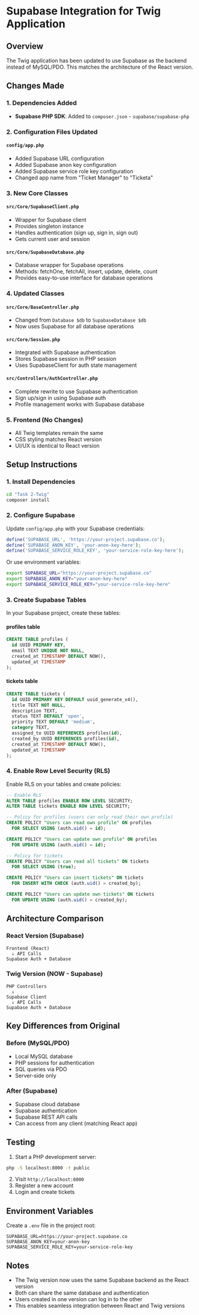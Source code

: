 # Supabase Integration for Twig Application

## Overview

The Twig application has been updated to use Supabase as the backend instead of MySQL/PDO. This matches the architecture of the React version.

## Changes Made

### 1. Dependencies Added
- **Supabase PHP SDK**: Added to `composer.json` - `supabase/supabase-php`

### 2. Configuration Files Updated

#### `config/app.php`
- Added Supabase URL configuration
- Added Supabase anon key configuration
- Added Supabase service role key configuration
- Changed app name from "Ticket Manager" to "Ticketa"

### 3. New Core Classes

#### `src/Core/SupabaseClient.php`
- Wrapper for Supabase client
- Provides singleton instance
- Handles authentication (sign up, sign in, sign out)
- Gets current user and session

#### `src/Core/SupabaseDatabase.php`
- Database wrapper for Supabase operations
- Methods: fetchOne, fetchAll, insert, update, delete, count
- Provides easy-to-use interface for database operations

### 4. Updated Classes

#### `src/Core/BaseController.php`
- Changed from `Database $db` to `SupabaseDatabase $db`
- Now uses Supabase for all database operations

#### `src/Core/Session.php`
- Integrated with Supabase authentication
- Stores Supabase session in PHP session
- Uses SupabaseClient for auth state management

#### `src/Controllers/AuthController.php`
- Complete rewrite to use Supabase authentication
- Sign up/sign in using Supabase auth
- Profile management works with Supabase database

### 5. Frontend (No Changes)
- All Twig templates remain the same
- CSS styling matches React version
- UI/UX is identical to React version

## Setup Instructions

### 1. Install Dependencies

```bash
cd "Task 2-Twig"
composer install
```

### 2. Configure Supabase

Update `config/app.php` with your Supabase credentials:

```php
define('SUPABASE_URL', 'https://your-project.supabase.co');
define('SUPABASE_ANON_KEY', 'your-anon-key-here');
define('SUPABASE_SERVICE_ROLE_KEY', 'your-service-role-key-here');
```

Or use environment variables:

```bash
export SUPABASE_URL="https://your-project.supabase.co"
export SUPABASE_ANON_KEY="your-anon-key-here"
export SUPABASE_SERVICE_ROLE_KEY="your-service-role-key-here"
```

### 3. Create Supabase Tables

In your Supabase project, create these tables:

#### profiles table
```sql
CREATE TABLE profiles (
  id UUID PRIMARY KEY,
  email TEXT UNIQUE NOT NULL,
  created_at TIMESTAMP DEFAULT NOW(),
  updated_at TIMESTAMP
);
```

#### tickets table
```sql
CREATE TABLE tickets (
  id UUID PRIMARY KEY DEFAULT uuid_generate_v4(),
  title TEXT NOT NULL,
  description TEXT,
  status TEXT DEFAULT 'open',
  priority TEXT DEFAULT 'medium',
  category TEXT,
  assigned_to UUID REFERENCES profiles(id),
  created_by UUID REFERENCES profiles(id),
  created_at TIMESTAMP DEFAULT NOW(),
  updated_at TIMESTAMP
);
```

### 4. Enable Row Level Security (RLS)

Enable RLS on your tables and create policies:

```sql
-- Enable RLS
ALTER TABLE profiles ENABLE ROW LEVEL SECURITY;
ALTER TABLE tickets ENABLE ROW LEVEL SECURITY;

-- Policy for profiles (users can only read their own profile)
CREATE POLICY "Users can read own profile" ON profiles
  FOR SELECT USING (auth.uid() = id);

CREATE POLICY "Users can update own profile" ON profiles
  FOR UPDATE USING (auth.uid() = id);

-- Policy for tickets
CREATE POLICY "Users can read all tickets" ON tickets
  FOR SELECT USING (true);

CREATE POLICY "Users can insert tickets" ON tickets
  FOR INSERT WITH CHECK (auth.uid() = created_by);

CREATE POLICY "Users can update own tickets" ON tickets
  FOR UPDATE USING (auth.uid() = created_by);
```

## Architecture Comparison

### React Version (Supabase)
```
Frontend (React) 
  ↓ API Calls
Supabase Auth + Database
```

### Twig Version (NOW - Supabase)
```
PHP Controllers
  ↓
Supabase Client
  ↓ API Calls
Supabase Auth + Database
```

## Key Differences from Original

### Before (MySQL/PDO)
- Local MySQL database
- PHP sessions for authentication
- SQL queries via PDO
- Server-side only

### After (Supabase)
- Supabase cloud database
- Supabase authentication
- Supabase REST API calls
- Can access from any client (matching React app)

## Testing

1. Start a PHP development server:
```bash
php -S localhost:8000 -t public
```

2. Visit `http://localhost:8000`
3. Register a new account
4. Login and create tickets

## Environment Variables

Create a `.env` file in the project root:

```
SUPABASE_URL=https://your-project.supabase.co
SUPABASE_ANON_KEY=your-anon-key
SUPABASE_SERVICE_ROLE_KEY=your-service-role-key
```

## Notes

- The Twig version now uses the same Supabase backend as the React version
- Both can share the same database and authentication
- Users created in one version can log in to the other
- This enables seamless integration between React and Twig versions

